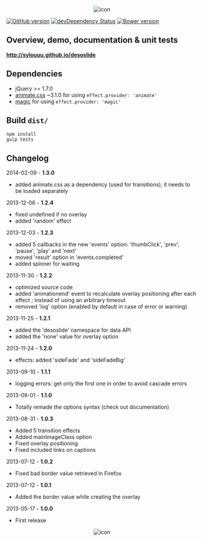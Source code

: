 <p align="center">
    <img src="https://raw.github.com/sylouuu/desoslide/master/assets/img/logo/desoslide.png" alt="icon">
</p>

[![GitHub version](https://badge.fury.io/gh/sylouuu%2Fdesoslide.svg)](http://badge.fury.io/gh/sylouuu%2Fdesoslide)
[![devDependency Status](https://david-dm.org/sylouuu/desoslide/dev-status.svg?theme=shields.io)](https://david-dm.org/sylouuu/desoslide#info=devDependencies)
[![Bower version](https://badge.fury.io/bo/desoslide.png)](http://badge.fury.io/bo/desoslide)

## Overview, demo, documentation & unit tests

**http://sylouuu.github.io/desoslide**

## Dependencies

* jQuery >= 1.7.0
* [animate.css](https://github.com/daneden/animate.css) ~3.1.0 for using `effect.provider: 'animate'`
* [magic](https://github.com/miniMAC/magic) for using `effect.provider: 'magic'`

## Build `dist/`

```
npm install
gulp tests
```

## Changelog

2014-02-09 - **1.3.0**

* added animate.css as a dependency (used for transitions), it needs to be loaded separately

2013-12-06 - **1.2.4**

* fixed undefined if no overlay
* added 'random' effect

2013-12-03 - **1.2.3**

* added 5 callbacks in the new 'events' option: 'thumbClick', 'prev', 'pause', 'play' and 'next'
* moved 'result' option in 'events.completed'
* added spinner for waiting

2013-11-30 - **1.2.2**

* optimized source code
* added 'animationend' event to recalculate overlay positioning after each effect ; instead of using an arbitrary timeout
* removed 'log' option (enabled by default in case of error or warning)

2013-11-25 - **1.2.1**

* added the 'desoslide' namespace for data API
* added the 'none' value for overlay option

2013-11-24 - **1.2.0**

* effects: added 'sideFade' and 'sideFadeBig'

2013-09-10 - **1.1.1**

* logging errors: get only the first one in order to avoid cascade errors

2013-09-01 - **1.1.0**

* Totally remade the options syntax (check out documentation)

2013-08-31 - **1.0.3**

* Added 5 transition effects
* Added mainImageClass option
* Fixed overlay positioning
* Fixed included links on captions

2013-07-12 - **1.0.2**

* Fixed bad border value retrieved in Firefox

2013-07-12 - **1.0.1**

* Added the border value while creating the overlay

2013-05-17 - **1.0.0**

* First release

<p align="center">
    <img src="https://raw.github.com/sylouuu/desoslide/master/assets/img/logo/favicon.png" alt="icon">
</p>

